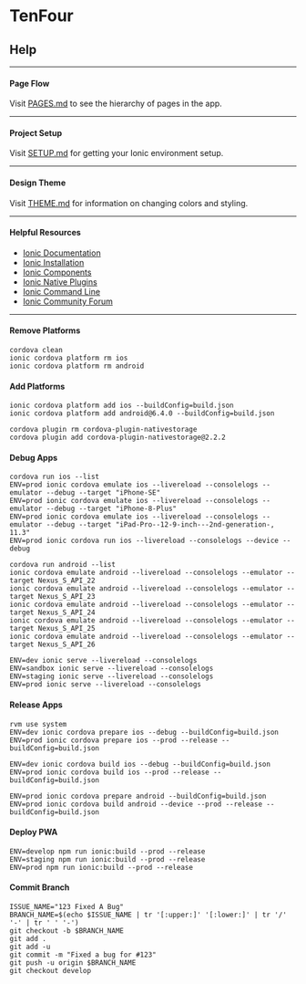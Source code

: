 # TenFour
## Help

---

#### Page Flow
Visit [PAGES.md](/docs/PAGES.md) to see the hierarchy of pages in the app.

---

#### Project Setup
Visit [SETUP.md](/docs/SETUP.md) for getting your Ionic environment setup.

---

#### Design Theme
Visit [THEME.md](/docs/THEME.md) for information on changing colors and styling.

---

#### Helpful Resources
* [Ionic Documentation](https://ionicframework.com/docs/)
* [Ionic Installation](https://ionicframework.com/docs/intro/installation/)
* [Ionic Components](https://ionicframework.com/docs/components/)
* [Ionic Native Plugins](https://ionicframework.com/docs/native/)
* [Ionic Command Line](https://ionicframework.com/docs/cli/commands.html)
* [Ionic Community Forum](https://forum.ionicframework.com/)

---

#### Remove Platforms
```
cordova clean
ionic cordova platform rm ios
ionic cordova platform rm android
```
#### Add Platforms
```
ionic cordova platform add ios --buildConfig=build.json
ionic cordova platform add android@6.4.0 --buildConfig=build.json
```
```
cordova plugin rm cordova-plugin-nativestorage
cordova plugin add cordova-plugin-nativestorage@2.2.2
```
#### Debug Apps
```
cordova run ios --list
ENV=prod ionic cordova emulate ios --livereload --consolelogs --emulator --debug --target "iPhone-SE"
ENV=prod ionic cordova emulate ios --livereload --consolelogs --emulator --debug --target "iPhone-8-Plus"
ENV=prod ionic cordova emulate ios --livereload --consolelogs --emulator --debug --target "iPad-Pro--12-9-inch---2nd-generation-, 11.3"
ENV=prod ionic cordova run ios --livereload --consolelogs --device --debug
```
```
cordova run android --list
ionic cordova emulate android --livereload --consolelogs --emulator --target Nexus_S_API_22
ionic cordova emulate android --livereload --consolelogs --emulator --target Nexus_S_API_23
ionic cordova emulate android --livereload --consolelogs --emulator --target Nexus_S_API_24
ionic cordova emulate android --livereload --consolelogs --emulator --target Nexus_S_API_25
ionic cordova emulate android --livereload --consolelogs --emulator --target Nexus_S_API_26
```
```
ENV=dev ionic serve --livereload --consolelogs
ENV=sandbox ionic serve --livereload --consolelogs
ENV=staging ionic serve --livereload --consolelogs
ENV=prod ionic serve --livereload --consolelogs
```
#### Release Apps
```
rvm use system
ENV=dev ionic cordova prepare ios --debug --buildConfig=build.json
ENV=prod ionic cordova prepare ios --prod --release --buildConfig=build.json
```
```
ENV=dev ionic cordova build ios --debug --buildConfig=build.json
ENV=prod ionic cordova build ios --prod --release --buildConfig=build.json
```
```
ENV=prod ionic cordova prepare android --buildConfig=build.json
ENV=prod ionic cordova build android --device --prod --release --buildConfig=build.json
```
#### Deploy PWA
```
ENV=develop npm run ionic:build --prod --release
ENV=staging npm run ionic:build --prod --release
ENV=prod npm run ionic:build --prod --release
```

#### Commit Branch

```
ISSUE_NAME="123 Fixed A Bug"
BRANCH_NAME=$(echo $ISSUE_NAME | tr '[:upper:]' '[:lower:]' | tr '/' '-' | tr ' ' '-')
git checkout -b $BRANCH_NAME
git add .
git add -u
git commit -m "Fixed a bug for #123"
git push -u origin $BRANCH_NAME
git checkout develop
```
